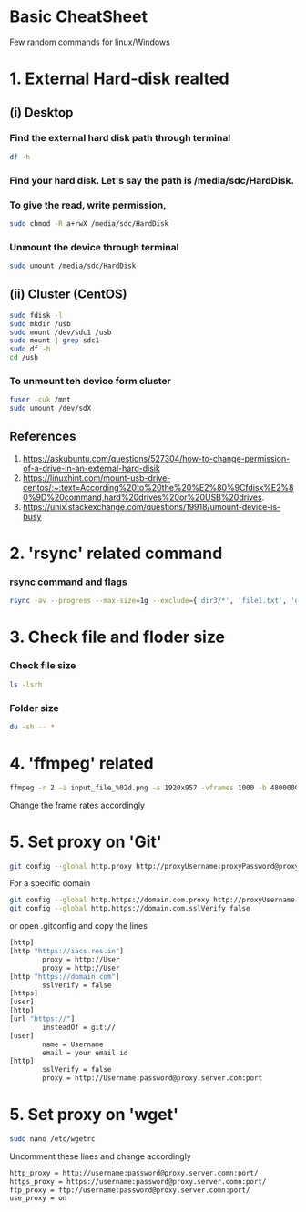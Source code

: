 # Basic CheatSheet
Few random commands for linux/Windows

# 1. External Hard-disk realted
## (i) Desktop
### Find the external hard disk path through terminal
```bash
df -h
```
### Find your hard disk. Let's say the path is /media/sdc/HardDisk. 
### To give the read, write permission,
```bash
sudo chmod -R a+rwX /media/sdc/HardDisk
```
### Unmount the device through terminal
```bash
sudo umount /media/sdc/HardDisk
```
## (ii) Cluster (CentOS)
```bash
sudo fdisk -l
sudo mkdir /usb
sudo mount /dev/sdc1 /usb
sudo mount | grep sdc1
sudo df -h
cd /usb
```
### To unmount teh device form cluster
```bash
fuser -cuk /mnt
sudo umount /dev/sdX
```

## References
1. https://askubuntu.com/questions/527304/how-to-change-permission-of-a-drive-in-an-external-hard-disik
2. https://linuxhint.com/mount-usb-drive-centos/:~:text=According%20to%20the%20%E2%80%9Cfdisk%E2%80%9D%20command,hard%20drives%20or%20USB%20drives.
3. https://unix.stackexchange.com/questions/19918/umount-device-is-busy


# 2. 'rsync' related command
### rsync command and flags
```bash
rsync -av --progress --max-size=1g --exclude={'dir3/*', 'file1.txt', 'dir1'} /src /dest
```
# 3. Check file and floder size
### Check file size
```bash
ls -lsrh
```
### Folder size
```bash
du -sh -- *
```
# 4. 'ffmpeg' related
```bash
ffmpeg -r 2 -i input_file_%02d.png -s 1920x957 -vframes 1000 -b 4800000 -r 2 output_file.mp4
```
Change the frame rates accordingly

# 5. Set proxy on 'Git'
```bash
git config --global http.proxy http://proxyUsername:proxyPassword@proxy.server.com:port
```
For a specific domain
```bash
git config --global http.https://domain.com.proxy http://proxyUsername:proxyPassword@proxy.server.com:por
git config --global http.https://domain.com.sslVerify false
```
or open .gitconfig and copy the lines
```bash
[http]
[http "https://iacs.res.in"]
        proxy = http://User
        proxy = http://User
[http "https://domain.com"]
        sslVerify = false
[https]
[user]
[http]
[url "https://"]
        insteadOf = git://
[user]
        name = Username
        email = your email id
[http]
        sslVerify = false
        proxy = http://Username:password@proxy.server.com:port
```

# 5. Set proxy on 'wget'
```bash
sudo nano /etc/wgetrc
```
Uncomment these lines and change accordingly
```bash
http_proxy = http://username:password@proxy.server.comn:port/
https_proxy = https://username:password@proxy.server.comn:port/
ftp_proxy = ftp://username:password@proxy.server.comn:port/
use_proxy = on
```
